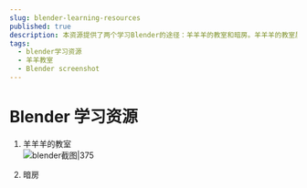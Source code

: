 ```yaml
---
slug: blender-learning-resources
published: true
description: 本资源提供了两个学习Blender的途径：羊羊羊的教室和暗房。羊羊羊的教室展示了Blender的截图，而暗房则未详细说明其内容。
tags:
  - blender学习资源
  - 羊羊教室
  - Blender screenshot
---
```


# Blender 学习资源

1. 羊羊羊的教室  
   ![blender截图|375](https://pictures.kazoottt.top/2024/04/20240407-a0bf794f456e0bae71febb04069bc63e.png)

2. 暗房
